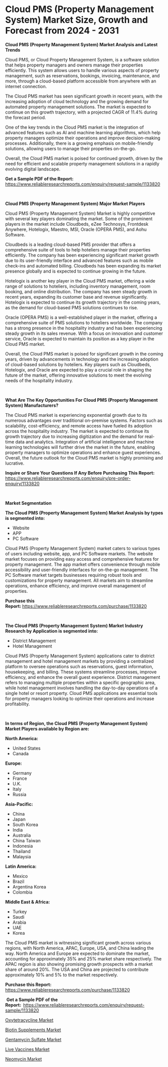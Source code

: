 <p><h1>Cloud PMS (Property Management System) Market Size, Growth and Forecast from 2024 - 2031</h1></p><p><strong>Cloud PMS (Property Management System) Market Analysis and Latest Trends</strong></p>
<p><p>Cloud PMS, or Cloud Property Management System, is a software solution that helps property managers and owners manage their properties efficiently. This system allows users to handle various aspects of property management, such as reservations, bookings, invoicing, maintenance, and more, through a cloud-based platform accessible from anywhere with an internet connection.</p><p>The Cloud PMS market has seen significant growth in recent years, with the increasing adoption of cloud technology and the growing demand for automated property management solutions. The market is expected to continue on this growth trajectory, with a projected CAGR of 11.4% during the forecast period.</p><p>One of the key trends in the Cloud PMS market is the integration of advanced features such as AI and machine learning algorithms, which help property managers optimize their operations and improve decision-making processes. Additionally, there is a growing emphasis on mobile-friendly solutions, allowing users to manage their properties on-the-go.</p><p>Overall, the Cloud PMS market is poised for continued growth, driven by the need for efficient and scalable property management solutions in a rapidly evolving digital landscape.</p></p>
<p><strong>Get a Sample PDF of the Report:&nbsp;</strong> <a href="https://www.reliableresearchreports.com/enquiry/request-sample/1133820">https://www.reliableresearchreports.com/enquiry/request-sample/1133820</a></p>
<p>&nbsp;</p>
<p><strong>Cloud PMS (Property Management System) Major Market Players</strong></p>
<p><p>Cloud PMS (Property Management System) Market is highly competitive with several key players dominating the market. Some of the prominent players in the market include Cloudbeds, eZee Technosys, Frontdesk Anywhere, Hotelogix, Maestro, MSI, Oracle (OPERA PMS), and Aohu Software.</p><p>Cloudbeds is a leading cloud-based PMS provider that offers a comprehensive suite of tools to help hoteliers manage their properties efficiently. The company has been experiencing significant market growth due to its user-friendly interface and advanced features such as mobile check-ins and automated billing. Cloudbeds has been expanding its market presence globally and is expected to continue growing in the future.</p><p>Hotelogix is another key player in the Cloud PMS market, offering a wide range of solutions to hoteliers, including inventory management, room booking, and online distribution. The company has seen steady growth in recent years, expanding its customer base and revenue significantly. Hotelogix is expected to continue its growth trajectory in the coming years, as the demand for cloud-based PMS solutions continues to rise.</p><p>Oracle (OPERA PMS) is a well-established player in the market, offering a comprehensive suite of PMS solutions to hoteliers worldwide. The company has a strong presence in the hospitality industry and has been experiencing steady growth in its sales revenue. With a focus on innovation and customer service, Oracle is expected to maintain its position as a key player in the Cloud PMS market.</p><p>Overall, the Cloud PMS market is poised for significant growth in the coming years, driven by advancements in technology and the increasing adoption of cloud-based solutions by hoteliers. Key players such as Cloudbeds, Hotelogix, and Oracle are expected to play a crucial role in shaping the future of the market, offering innovative solutions to meet the evolving needs of the hospitality industry.</p></p>
<p>&nbsp;</p>
<p><strong>What Are The Key Opportunities For Cloud PMS (Property Management System) Manufacturers?</strong></p>
<p><p>The Cloud PMS market is experiencing exponential growth due to its numerous advantages over traditional on-premise systems. Factors such as scalability, cost-efficiency, and remote access have fueled its adoption across the hospitality industry. The market is expected to continue its growth trajectory due to increasing digitization and the demand for real-time data and analytics. Integration of artificial intelligence and machine learning technologies will further drive the market in the future, enabling property managers to optimize operations and enhance guest experiences. Overall, the future outlook for the Cloud PMS market is highly promising and lucrative.</p></p>
<p><strong>Inquire or Share Your Questions If Any Before Purchasing This Report:</strong> <a href="https://www.reliableresearchreports.com/enquiry/pre-order-enquiry/1133820">https://www.reliableresearchreports.com/enquiry/pre-order-enquiry/1133820</a></p>
<p>&nbsp;</p>
<p><strong>Market Segmentation</strong></p>
<p><strong>The Cloud PMS (Property Management System) Market Analysis by types is segmented into:</strong></p>
<p><ul><li>Website</li><li>APP</li><li>PC Software</li></ul></p>
<p><p>Cloud PMS (Property Management System) market caters to various types of users including website, app, and PC Software markets. The website market focuses on providing easy access and comprehensive features for property management. The app market offers convenience through mobile accessibility and user-friendly interfaces for on-the-go management. The PC Software market targets businesses requiring robust tools and customizations for property management. All markets aim to streamline operations, enhance efficiency, and improve overall management of properties.</p></p>
<p><strong>Purchase this Report:&nbsp;</strong><a href="https://www.reliableresearchreports.com/purchase/1133820">https://www.reliableresearchreports.com/purchase/1133820</a></p>
<p>&nbsp;</p>
<p><strong>The Cloud PMS (Property Management System) Market Industry Research by Application is segmented into:</strong></p>
<p><ul><li>District Management</li><li>Hotel Management</li></ul></p>
<p><p>Cloud PMS (Property Management System) applications cater to district management and hotel management markets by providing a centralized platform to oversee operations such as reservations, guest information, housekeeping, and billing. These systems streamline processes, improve efficiency, and enhance the overall guest experience. District management refers to managing multiple properties within a specific geographic area, while hotel management involves handling the day-to-day operations of a single hotel or resort property. Cloud PMS applications are essential tools for property managers looking to optimize their operations and increase profitability.</p></p>
<p>&nbsp;</p>
<p><strong>In terms of Region, the Cloud PMS (Property Management System) Market Players available by Region are:</strong></p>
<p>
    <p> <strong> North America: </strong>
        <ul>
            <li>United States</li>
            <li>Canada</li>
        </ul>
        </p> 
    <p> <strong> Europe: </strong>
        <ul>
            <li>Germany</li>
            <li>France</li>
            <li>U.K.</li>
            <li>Italy</li>
            <li>Russia</li>
        </ul>
        </p> 
    <p> <strong> Asia-Pacific: </strong>
        <ul>
            <li>China</li>
            <li>Japan</li>
            <li>South Korea</li>
            <li>India</li>
            <li>Australia</li>
            <li>China Taiwan</li>
            <li>Indonesia</li>
            <li>Thailand</li>
            <li>Malaysia</li>
        </ul>
        </p> 
    <p> <strong> Latin America: </strong>
        <ul>
            <li>Mexico</li>
            <li>Brazil</li>
            <li>Argentina Korea</li>
            <li>Colombia</li>
        </ul>
        </p> 
    <p> <strong> Middle East & Africa: </strong>
        <ul>
            <li>Turkey</li>
            <li>Saudi</li>
            <li>Arabia</li>
            <li>UAE</li>
            <li>Korea</li>
        </ul>
    </p>
    </p>
<p><p>The Cloud PMS market is witnessing significant growth across various regions, with North America, APAC, Europe, USA, and China leading the way. North America and Europe are expected to dominate the market, accounting for approximately 35% and 25% market share respectively. The APAC region is also showing promising growth prospects with a market share of around 20%. The USA and China are projected to contribute approximately 10% and 5% to the market respectively.</p></p>
<p><strong>Purchase this Report: </strong><a href="https://www.reliableresearchreports.com/purchase/1133820">https://www.reliableresearchreports.com/purchase/1133820</a></p>
<p>&nbsp;<strong>Get a Sample PDF of the Report:&nbsp;&nbsp;</strong><a href="https://www.reliableresearchreports.com/enquiry/request-sample/1133820">https://www.reliableresearchreports.com/enquiry/request-sample/1133820</a></p>
<p><strong></strong></p>
<p><p><a href="https://medium.com/@briaabshire1988/oxytetracycline-market-share-evolution-and-market-growth-trends-2024-2031-cdab97c59d47">Oxytetracycline Market</a></p><p><a href="https://medium.com/@tedbernhard/biotin-supplements-market-analysis-its-cagr-market-segmentation-and-global-industry-overview-9f113965e15e">Biotin Supplements Market</a></p><p><a href="https://medium.com/@briaabshire1988/gentamycin-sulfate-market-report-reveals-the-latest-trends-and-growth-opportunities-of-this-market-e331e5f6bb6c">Gentamycin Sulfate Market</a></p><p><a href="https://medium.com/@tedbernhard/live-vaccines-market-report-reveals-the-latest-trends-and-growth-opportunities-of-this-market-e26e64afdd73">Live Vaccines Market</a></p><p><a href="https://medium.com/@briaabshire1988/neomycin-market-analysis-and-sze-forecasted-for-period-from-2024-to-2031-0b918924f7d4">Neomycin Market</a></p></p>